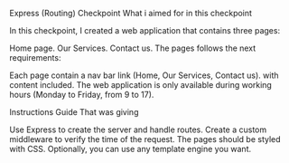 Express (Routing) Checkpoint
What i aimed for in this checkpoint

In this checkpoint, I created a web application that contains three pages:

Home page.
Our Services.
Contact us.
The pages follows the next requirements: 

Each page contain a nav bar link (Home, Our Services, Contact us).
with content included.
The web application is only available during working hours (Monday to Friday,  from 9 to 17).

Instructions Guide That was giving

Use Express to create the server and handle routes.
Create a custom middleware to verify the time of the request.
The pages should be styled with CSS.
Optionally, you can use any template engine you want.
